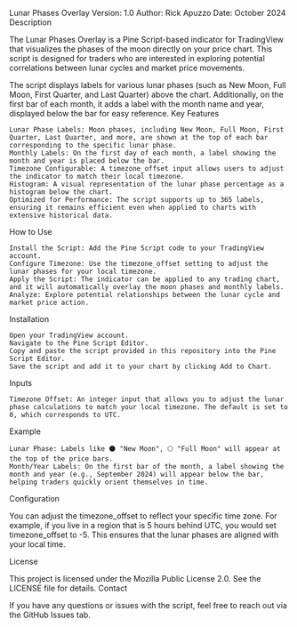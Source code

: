 Lunar Phases Overlay
Version: 1.0
Author: Rick Apuzzo
Date: October 2024
Description

The Lunar Phases Overlay is a Pine Script-based indicator for TradingView that visualizes the phases of the moon directly on your price chart. This script is designed for traders who are interested in exploring potential correlations between lunar cycles and market price movements.

The script displays labels for various lunar phases (such as New Moon, Full Moon, First Quarter, and Last Quarter) above the chart. Additionally, on the first bar of each month, it adds a label with the month name and year, displayed below the bar for easy reference.
Key Features

    Lunar Phase Labels: Moon phases, including New Moon, Full Moon, First Quarter, Last Quarter, and more, are shown at the top of each bar corresponding to the specific lunar phase.
    Monthly Labels: On the first day of each month, a label showing the month and year is placed below the bar.
    Timezone Configurable: A timezone_offset input allows users to adjust the indicator to match their local timezone.
    Histogram: A visual representation of the lunar phase percentage as a histogram below the chart.
    Optimized for Performance: The script supports up to 365 labels, ensuring it remains efficient even when applied to charts with extensive historical data.

How to Use

    Install the Script: Add the Pine Script code to your TradingView account.
    Configure Timezone: Use the timezone_offset setting to adjust the lunar phases for your local timezone.
    Apply the Script: The indicator can be applied to any trading chart, and it will automatically overlay the moon phases and monthly labels.
    Analyze: Explore potential relationships between the lunar cycle and market price action.

Installation

    Open your TradingView account.
    Navigate to the Pine Script Editor.
    Copy and paste the script provided in this repository into the Pine Script Editor.
    Save the script and add it to your chart by clicking Add to Chart.

Inputs

    Timezone Offset: An integer input that allows you to adjust the lunar phase calculations to match your local timezone. The default is set to 0, which corresponds to UTC.

Example

    Lunar Phase: Labels like 🌑 "New Moon", 🌕 "Full Moon" will appear at the top of the price bars.
    Month/Year Labels: On the first bar of the month, a label showing the month and year (e.g., September 2024) will appear below the bar, helping traders quickly orient themselves in time.

Configuration

You can adjust the timezone_offset to reflect your specific time zone. For example, if you live in a region that is 5 hours behind UTC, you would set timezone_offset to -5. This ensures that the lunar phases are aligned with your local time.

License

This project is licensed under the Mozilla Public License 2.0. See the LICENSE file for details.
Contact

If you have any questions or issues with the script, feel free to reach out via the GitHub Issues tab.
